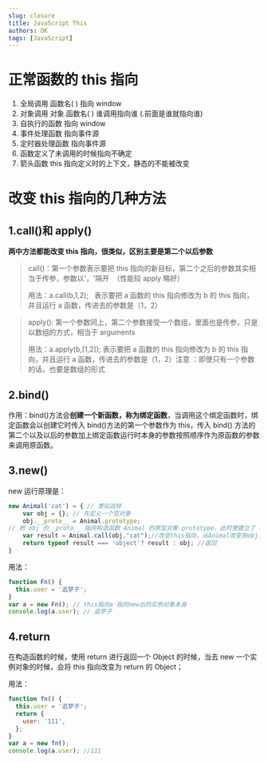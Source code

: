 ```yaml
---
slug: closure
title: JavaScript This
authors: DK
tags: [JavaScript]
---
```


# 正常函数的 this 指向

1.  全局调用 函数名( ) 指向 window
2.  对象调用 对象.函数名( ) 谁调用指向谁 (.前面是谁就指向谁)
3.  自执行的函数 指向 window
4.  事件处理函数 指向事件源
5.  定时器处理函数 指向事件源
6.  函数定义了未调用的时候指向不确定
7.  箭头函数 this 指向定义时的上下文，静态的不能被改变

# 改变 this 指向的几种方法

## 1.call()和 apply()

**两中方法都能改变 this 指向，很类似，区别主要是第二个以后参数**

> call()：第一个参数表示要把 this 指向的新目标，第二个之后的参数其实相当于传参，参数以'，'隔开  （性能较 apply 略好）
>
> 用法：a.call(b,1,2);   表示要把 a 函数的 this 指向修改为 b 的 this 指向，并且运行 a 函数，传进去的参数是（1，2）

> apply(): 第一个参数同上，第二个参数接受一个数组，里面也是传参，只是以数组的方式，相当于 arguments
>
> 用法：a.apply(b,[1,2]); 表示要把 a 函数的 this 指向修改为 b 的 this 指向，并且运行 a 函数，传进去的参数是（1，2）注意 ：即使只有一个参数的话，也要是数组的形式

## 2.bind()

作用：bind()方法会**创建一个新函数，称为绑定函数**，当调用这个绑定函数时，绑定函数会以创建它时传入 bind()方法的第一个参数作为 this，传入 bind() 方法的第二个以及以后的参数加上绑定函数运行时本身的参数按照顺序作为原函数的参数来调用原函数。

## 3.new()

new 运行原理是：

```javascript
new Animal('cat') = { // 类似这样
    var obj = {}; // 先定义一个空对象
    obj.__proto__ = Animal.prototype;
// 把 obj 的__proto__ 指向构造函数 Animal 的原型对象 prototype，此时便建立了 obj 对象的原型链：obj->Animal.prototype->Object.prototype->null
    var result = Animal.call(obj,"cat");//改变this指向，从Animal改变到obj上
	return typeof result === 'object'? result : obj; //返回
}
```

用法：

```javascript
function Fn() {
  this.user = '追梦子';
}
var a = new Fn(); // this指向a 指向new出的实例对象本身
console.log(a.user); // 追梦子
```

## 4.return

在构造函数的时候，使用 return 进行返回一个 Object 的时候，当去 new 一个实例对象的时候，会将 this 指向改变为 return 的 Object；

用法：

```javascript
function fn() {
  this.user = '追梦子';
  return {
    user: '111',
  };
}
var a = new fn();
console.log(a.user); //111
```
